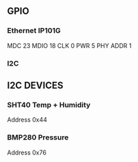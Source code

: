 ## GPIO
### Ethernet IP101G
MDC 23
MDIO 18
CLK 0
PWR 5
PHY ADDR 1
### I2C

## I2C DEVICES
### SHT40 Temp + Humidity
Address 0x44
### BMP280 Pressure
Address 0x76

